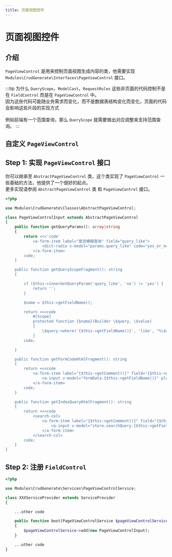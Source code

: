 ```yaml
---
title: 页面视图控件
---
```


# 页面视图控件

## 介绍
`PageViewControl` 是用来控制页面视图生成内容的类，他需要实现 `Modules\CrudGenerate\Interfaces\PageViewControl` 接口。

:::tip 为什么 `QueryScope`，`ModelCast`，`RequestRules` 这些非页面的代码控制不是在 `FieldControl` 而是在 `PageViewControl` 中。
<br>
因为这些代码可能随业务需求而变化，而不是数据表结构变化而变化，页面的代码会影响这些片段的实现方式<br><br>
例如前端有一个范围查询，那么 `QueryScope` 就需要做出对应调整来支持范围查询。
:::

## 自定义 `PageViewControl`

## Step 1: 实现 `PageViewControl` 接口

你可以继承至 `AbstractPageViewControl` 类，这个类实现了 `PageViewControl` 一些基础的方法，他提供了一个很好的起点。
<br>更多实现请参阅 `AbstractPageViewControl` 类 和 `PageViewControl` 接口。

```php
<?php

use Modules\CrudGenerate\Classes\AbstractPageViewControl;

class PageViewControlInput extends AbstractPageViewControl
{
    public function getQueryParams(): array|string
    {
        return <<<'code'
            <a-form-item label="是否模糊查询" field="query_like">
                <dict-radio v-model="params.query_like" code="yes_or_no" default-value="no"></dict-radio>
            </a-form-item>
        code;
    }

    public function getQueryScopeFragment(): string
    {

        if ($this->innerGetQueryParam('query_like', 'no') != 'yes') {
            return '';
        }

        $name = $this->getFieldName();

        return <<<code
            #[Scope]
            protected function {$name}(Builder \$query, \$value)
            {
                \$query->where('{$this->getFieldName()}', 'like', "%\$value%");
            }
        code;

    }

    public function getFormCodeHtmlFragment(): string
    {
        return <<<code
            <a-form-item label="{$this->getComment()}" field="{$this->getFieldName()}">
                <a-input v-model="formData.{$this->getFieldName()}" placeholder="请输入{$this->getComment()}"></a-input>
            </a-form-item>
        code;
    }

    public function getIndexQueryHtmlFragment(): string
    {
        return <<<code
            <search-col>
                <a-form-item label="{$this->getComment()}" field="{$this->getFieldName()}">
                    <a-input v-model="store.searchQuery.{$this->getFieldName()}" placeholder="请输入{$this->getComment()}"></a-input>
                </a-form-item>
            </search-col>
        code;
    }
}

```


## Step 2: 注册 `FieldControl`
```php
<?php

use Modules\CrudGenerate\Services\PageViewControlService;

class XXXServiceProvider extends ServiceProvider
{

    ...other code

    public function boot(PageViewControlService $pageViewControlService): void
    {
        $pageViewControlService->add(new PageViewControlInput);
    }

    ...other code
}

```